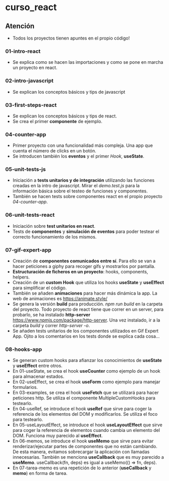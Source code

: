 # curso_react

## Atención

* Todos los proyectos tienen apuntes en el propio código!

### 01-intro-react

* Se explica como se hacen las importaciones y como se pone en marcha un proyecto en react.

### 02-intro-javascript

* Se explican los conceptos básicos y tips de javascript

### 03-first-steps-react

* Se explican los conceptos básicos y tips de react.
* Se crea el primer __componente__ de ejemplo.

### 04-counter-app

* Primer proyecto con una funcionalidad más compleja. Una app que cuenta el número de clicks en un botón.
* Se introducen también los __eventos__ y el primer *Hook*, __useState__.

### 05-unit-tests-js

* Iniciación a __tests unitarios y de integración__ utilizando las funciones creadas en la intro de javascript. Mirar el *demo.test.js* para la información básica sobre el testeo de funciones y componentes.
* También se hacen tests sobre componentes react en el propio proyecto *04-counter-app*.

### 06-unit-tests-react

* Iniciación sobre __test unitarios en react__.
* Tests de __componentes__ y __simulación de eventos__ para poder testear el correcto funcionamiento de los mismos.

### 07-gif-expert-app

* Creación de __componentes comunicados entre sí__. Para ello se van a hacer peticiones a giphy para recoger gifs y mostrarlos por pantalla.
* __Estructuración de ficheros en un proyecto__: hooks, components, helpers.
* Creación de un __custom Hook__ que utiliza los hooks __useState__ y __useEffect__ para simplificar el código.
* También se añaden __animaciones__ para hacer más dinámica la app. La web de animaciones es <https://animate.style/>
* Se genera la versión __build__ para producción. *npm run build* en la carpeta del proyecto. Todo proyecto de react tiene que correr en un server, para probarlo, se ha instalado __http-server__ <https://www.npmjs.com/package/http-server>. Una vez instalado, ir a la carpeta *build* y correr *http-server -o*.
* Se añaden tests unitarios de los componentes utilizados en Gif Expert App. Ojito a los comentarios en los tests donde se explica cada cosa...

### 08-hooks-app

* Se generan custom hooks para afianzar los conocimientos de __useState__ y __useEffect__ entre otros.
* En 01-useState, se crea el hook __useCounter__ como ejemplo de un hook para almacenar estados.
* En 02-useEffect, se crea el hook __useForm__ como ejemplo para manejar formularios.
* En 03-examples, se crea el hook __useFetch__ que se utilizará para hacer peticiones http. Se utiliza el componente MultipleCustomHooks para testearlo.
* En 04-useRef, se introduce el hook __useRef__ que sirve para coger la referencia de los elementos del DOM y modificarlos. Se utiliza el foco para testearlo.
* En 05-useLayoutEffect, se introduce el hook __useLayoutEffect__ que sirve para coger la referencia de elementos cuando cambia un elemento del DOM. Funciona muy parecido al __useEffect__.
* En 06-memos, se introduce el hook __useMemo__ que sirve para evitar renderizar/ejecutar partes de componentes que no están cambiando. De esta manera, evitamos sobrecargar la aplicación con llamadas innecesarias. También se menciona __useCallback__ que es muy parecido a __useMemo__. useCallback(fn, deps) es igual a useMemo(() => fn, deps).
* En 07-tarea-memo es una repetición de lo anterior (__useCallback__ y __memo__) en forma de tarea.
